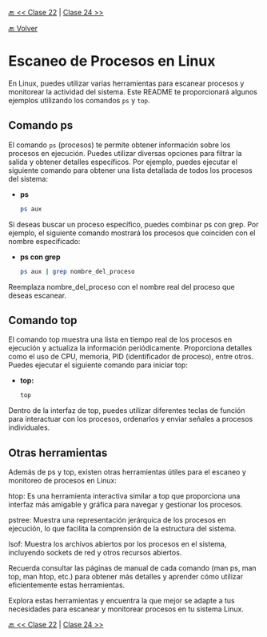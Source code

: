 [🔙 << Clase 22](../22_Class/22_Class.md) | [Clase 24 >>](../24_Class/24_Class.md)

[🔙 Volver](../README.md)


# Escaneo de Procesos en Linux

En Linux, puedes utilizar varias herramientas para escanear procesos y monitorear la actividad del sistema. Este README te proporcionará algunos ejemplos utilizando los comandos `ps` y `top`.

## Comando ps

El comando `ps` (procesos) te permite obtener información sobre los procesos en ejecución. Puedes utilizar diversas opciones para filtrar la salida y obtener detalles específicos. Por ejemplo, puedes ejecutar el siguiente comando para obtener una lista detallada de todos los procesos del sistema:
- **ps**
    ```bash
    ps aux
    ```

Si deseas buscar un proceso específico, puedes combinar ps con grep. Por ejemplo, el siguiente comando mostrará los procesos que coinciden con el nombre especificado:
- **ps con grep**
    ```bash
    ps aux | grep nombre_del_proceso
    ```

Reemplaza nombre_del_proceso con el nombre real del proceso que deseas escanear.


## Comando top
El comando top muestra una lista en tiempo real de los procesos en ejecución y actualiza la información periódicamente. Proporciona detalles como el uso de CPU, memoria, PID (identificador de proceso), entre otros. Puedes ejecutar el siguiente comando para iniciar top:
- **top:**
    ```bash
    top
    ```
Dentro de la interfaz de top, puedes utilizar diferentes teclas de función para interactuar con los procesos, ordenarlos y enviar señales a procesos individuales.

## Otras herramientas
Además de ps y top, existen otras herramientas útiles para el escaneo y monitoreo de procesos en Linux:

htop: Es una herramienta interactiva similar a top que proporciona una interfaz más amigable y gráfica para navegar y gestionar los procesos.

pstree: Muestra una representación jerárquica de los procesos en ejecución, lo que facilita la comprensión de la estructura del sistema.

lsof: Muestra los archivos abiertos por los procesos en el sistema, incluyendo sockets de red y otros recursos abiertos.

Recuerda consultar las páginas de manual de cada comando (man ps, man top, man htop, etc.) para obtener más detalles y aprender cómo utilizar eficientemente estas herramientas.

Explora estas herramientas y encuentra la que mejor se adapte a tus necesidades para escanear y monitorear procesos en tu sistema Linux.

[🔙 << Clase 22](../22_Class/22_Class.md) | [Clase 24 >>](../24_Class/24_Class.md)
